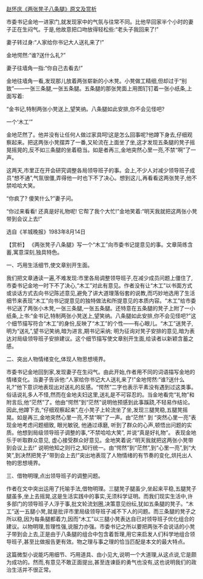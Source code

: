 [赵怀庆《两张凳子八条腿》原文及赏析](https://www.vrrw.net/wx/15313.html)

市委书记金地一进家门,就发现家中的气氛与往常不同。比他早回家半个小时的妻子正在生闷气。于是,他故意把口吻放得轻松些:“老头子我回来了!”

妻子转过身:“人家给你书记大人送礼来了!”

金地愕然:“谁?送什么礼?”

妻子往墙角一指:“你自己去看去!”

金地往墙角一看,发现那儿放着两张崭新的小木凳。小凳做工精细,但却过于“别致”——一张三条腿,一张五条腿。五条腿的那张凳面上用图钉钉着一张小纸条,上面写着:

“金书记,特制两张小凳送上,望笑纳。八条腿如此安排,你不会见怪吧?

一个‘木工’”

金地茫然了。他并没有让任何人做过家具呵!这是怎么回事呢?他蹲下身去,仔细观察起来。把这两张小凳摆弄了一番,又轮流在上面坐了坐,这才发现五条腿的凳子摇晃摇晃的,反不如三条腿的坐着稳当。如是者再三,金地突然心里一亮,不禁“啊”了一声。

这两天,市里正在开会研究调整各局领导班子的事。会上,不少人对减少领导班子成员“想不通”,气氛很僵,弄得他一时也下不了决心。想到这儿,再看看这两张凳子,他不禁哈哈大笑。

“你疯了? 傻笑什么?”妻子问。

“你过来看看! 还真是好礼物呢! 它帮了我个大忙!”金地笑着:“明天我就把这两张小凳带到会议上去!”

选自《羊城晚报》1983年8月14日



【赏析】 《两张凳子八条腿》写一个“木工”向市委书记提意见的事。文章简练含蓄,寓意深刻,独具特色。

一、巧用生活细节,使文章别开生面。

我们把文章通读一遍,不难发现:市里各局调整领导班子,在减少成员问题上僵住了,市委书记金地一时下不了决心,“木工”对此有意见。作者没有让“木工”以书面方式或谈话方式去向书记陈述意见,避免了讲大道理落俗套的说教,而巧妙地选用了生活细节来表现“木工”向书记提意见的独特做法和所提意见的本质内容。“木工”给市委书记送了两张小木凳,一张三条腿,一张五条腿。还特意在五条腿的凳子上附了一小纸条,上书:“金书记,特制两张小凳送上,望笑纳。八条腿如此安排,你不会见怪吧?”这个细节描写符合“木工”的身份,反映了“木工”的个性——有心眼儿。“木工”送凳子,明为“送礼”,望书记笑纳,暗为进言,期书记采纳; 明为征询对凳子安排的意见,暗为表达对局级领导班子安排建议。这个细节描写使文章别开生面,给读者以新颖含蓄之感。

二、突出人物情绪变化,体现人物思想境界。

市委书记金地回到家,发现妻子在生闷气。由此开始,作者用不同的词语描写金地的情绪变化。当妻子告诉他:“人家给你书记大人送礼来了!”金地愕然:“谁?送什么礼?”他下意识地表现出对送礼的反感。“愕然”二字也表示平素没有遇到过这类事。俗话说礼多人不怪,然而在金地夫妇这里,送礼是不可容忍的。当金地看完“礼物”和附言后,他“茫然”了。他由“愕然”到“茫然”说明他预感到此事蹊跷,不轻易作结论。因此,他蹲下去,“仔细观察起来”,在小凳子上轮流坐了坐,发现三腿凳稳,五腿凳摇晃。如是再三,金地突然心里一亮,不禁“啊”了一声。由“茫然” 到 “突然心里一亮”表现金地考虑问题细致, 眼光敏锐, 他通过琢磨, 听到了群众的心声,顿悟出问题的实质。他想到局级领导班子调整的事,“不禁哈哈大笑”, 并说“真是好礼物”。 表现金地乐于听取群众意见, 虚心接受群众好意见。金地笑着说:“明天我就把这两张小凳带到会议上去!” 说明他知之则行之,知行统一。由“愕然”到“茫然”,到“心里一亮”,到“大笑”,到决然把凳子“带到会上去!”突出地表现了人物情绪的有节奏的变化,烘托出人物的思想境界。

三、借物明理,点出领导班子的调整问题。

作者在文中突出运用了托喻手法,借物明理。三腿凳子腿虽少,坐起来平稳,五腿凳子腿虽多,坐上去摇晃,这是生活实践中的事实,无须科学证明。而我们现实生活中,许多部门的领导班子人浮于事,批文轮流划圈,决策意见纷纭,犹如五条腿的凳子。“木工”送一五腿小凳,就是批评市里局级领导班子减不下人的问题。而三条腿的凳子之所以稳,因为每条腿都着力,因而“木工”以三腿小凳表达自已对领导班子优化组合的建议。以物明理,哲理性强,说服力亦强。市委书记之所以要把两张不会说话的小凳子带到会上去,正是由于八条腿的组合中包含着哲理,用它来启发人们科学地组合领导班子,甚至比做报告更有效。物之理与事之理的恰当匹配是本文的最大特点。

这篇微型小说能巧用细节、巧用道具、由小见大,说明一个大道理,从这点说,它是颇为成功的。然而,有意见不敢正面提出,甚至连谏臣的勇气也没有,这也说明我们的政治生活并不很正常。

